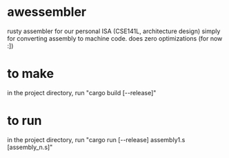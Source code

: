 # awessembler
rusty assembler for our personal ISA (CSE141L, architecture design)
simply for converting assembly to machine code. 
does zero optimizations (for now :])

# to make 
in the project directory, run 
"cargo build [--release]" 

# to run
in the project directory, run 
"cargo run [--release] assembly1.s [assembly_n.s]"
